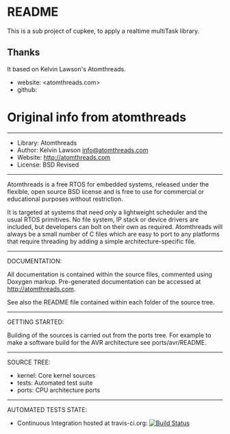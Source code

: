 # README

This is a sub project of cupkee, to apply a realtime multiTask library.

## Thanks
It based on Kelvin Lawson's Atomthreads. 
  * website: <atomthreads.com>
  * github: 

# Original info from atomthreads
---------------------------------------------------------------------------

 * Library: Atomthreads
 * Author: Kelvin Lawson <info@atomthreads.com>
 * Website: http://atomthreads.com
 * License: BSD Revised

---------------------------------------------------------------------------

Atomthreads is a free RTOS for embedded systems, released under the
flexible, open source BSD license and is free to use for commercial or
educational purposes without restriction.

It is targeted at systems that need only a lightweight scheduler and the
usual RTOS primitives. No file system, IP stack or device drivers are
included, but developers can bolt on their own as required. Atomthreads
will always be a small number of C files which are easy to port to any
platforms that require threading by adding a simple
architecture-specific file.

---------------------------------------------------------------------------

DOCUMENTATION:

All documentation is contained within the source files, commented using
Doxygen markup. Pre-generated documentation can be accessed at
http://atomthreads.com.

See also the README file contained within each folder of the source tree.

---------------------------------------------------------------------------

GETTING STARTED:

Building of the sources is carried out from the ports tree. For example to 
make a software build for the AVR architecture see ports/avr/README.

---------------------------------------------------------------------------

SOURCE TREE:

 * kernel: Core kernel sources
 * tests: Automated test suite
 * ports: CPU architecture ports

---------------------------------------------------------------------------

AUTOMATED TESTS STATE:
 * Continuous Integration hosted at travis-ci.org: [![Build Status](https://travis-ci.org/kelvinlawson/atomthreads.svg?branch=master)](https://travis-ci.org/kelvinlawson/atomthreads)
